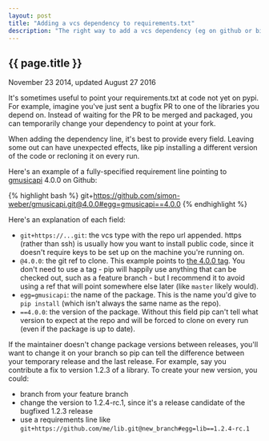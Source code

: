 ```yaml
---
layout: post
title: "Adding a vcs dependency to requirements.txt"
description: "The right way to add a vcs dependency (eg on github or bitbucket) to a pip requirements.txt."
---
```


{{ page.title }}
----------------

<p class="meta">November 23 2014, updated August 27 2016</p>



It's sometimes useful to point your requirements.txt at code not yet on pypi.
For example, imagine you've just sent a bugfix PR to one of the libraries you depend on.
Instead of waiting for the PR to be merged and packaged, you can temporarily change your dependency to point at your fork.

When adding the dependency line, it's best to provide every field.
Leaving some out can have unexpected effects, like pip installing a different version of the code or recloning it on every run.

Here's an example of a fully-specified requirement line pointing to [gmusicapi](https://github.com/simon-weber/gmusicapi) 4.0.0 on Github:

{% highlight bash %}
git+https://github.com/simon-weber/gmusicapi.git@4.0.0#egg=gmusicapi==4.0.0
{% endhighlight %}

Here's an explanation of each field:

* `git+https://...git`: the vcs type with the repo url appended. https (rather than ssh) is usually how you want to install public code, since it doesn't require keys to be set up on the machine you're running on.
* `@4.0.0`: the git ref to clone. This example points to [the 4.0.0 tag](https://github.com/simon-weber/gmusicapi/releases/tag/4.0.0). You don't need to use a tag - pip will happily use anything that can be checked out, such as a feature branch - but I recommend it to avoid using a ref that will point somewhere else later (like `master` likely would).
* `egg=gmusicapi`: the name of the package. This is the name you'd give to `pip install` (which isn't always the same name as the repo).
* `==4.0.0`: the version of the package. Without this field pip can't tell what version to expect at the repo and will be forced to clone on every run (even if the package is up to date).

If the maintainer doesn't change package versions between releases, you'll want to change it on your branch so pip can tell the difference between your temporary release and the last release. For example, say you contribute a fix to version 1.2.3 of a library. To create your new version, you could:

* branch from your feature branch
* change the version to 1.2.4-rc.1, since it's a release candidate of the bugfixed 1.2.3 release
* use a requirements line like `git+https://github.com/me/lib.git@new_branch#egg=lib==1.2.4-rc.1`
